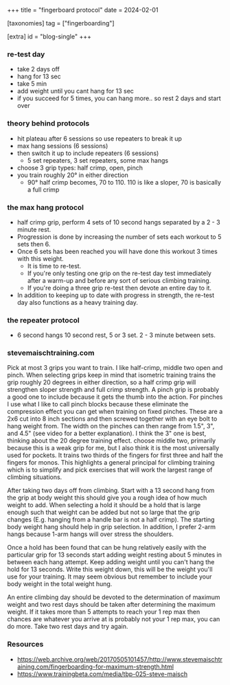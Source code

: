+++
title = "fingerboard protocol"
date = 2024-02-01

[taxonomies]
tag = ["fingerboarding"]

[extra]
id = "blog-single"
+++

### re-test day
- take 2 days off
- hang for 13 sec
- take 5 min
- add weight until you cant hang for 13 sec
- if you succeed for 5 times, you can hang more.. so rest 2 days and start over

### theory behind protocols
- hit plateau after 6 sessions so use repeaters to break it up
- max hang sessions (6 sessions)
- then switch it up to include repeaters (6 sessions)
  - 5 set repeaters, 3 set repeaters, some max hangs
- choose 3 grip types: half crimp, open, pinch
- you train roughly 20° in either direction
  - 90° half crimp becomes, 70 to 110. 110 is like a sloper, 70 is basically a full crimp

### the max hang protocol
- half crimp grip, perform 4 sets of 10 second hangs separated by a 2 - 3 minute rest.
- Progression is done by increasing the number of sets each workout to 5 sets then 6.
- Once 6 sets has been reached you will have done this workout 3 times with this weight.
  - It is time to re-test.
  - If you're only testing one grip on the re-test day test immediately after a warm-up and before any sort of serious climbing training.
  - If you're doing a three grip re-test then devote an entire day to it.
- In addition to keeping up to date with progress in strength, the re-test day also functions as a heavy training day.

### the repeater protocol
- 6 second hangs 10 second rest, 5 or 3 set. 2 - 3 minute between sets.

### stevemaischtraining.com
Pick at most 3 grips you want to train. I like half-crimp, middle two open and pinch. When selecting grips keep in mind that isometric training trains the grip roughly 20 degrees in either direction, so a half crimp grip will strengthen sloper strength and full crimp strength. A pinch grip is probably a good one to include because it gets the thumb into the action. For pinches I use what I like to call pinch blocks because these eliminate the compression effect you can get when training on fixed pinches. These are a 2x6 cut into 8 inch sections and then screwed together with an eye bolt to hang weight from. The width on the pinches can then range from 1.5", 3", and 4.5" (see video for a better explanation). I think the 3" one is best, thinking about the 20 degree training effect. choose middle two, primarily because this is a weak grip for me, but I also think it is the most universally used for pockets. It trains two thirds of the fingers for first three and half the fingers for monos. This highlights a general principal for climbing training which is to simplify and pick exercises that will work the largest range of climbing situations.

After taking two days off from climbing. Start with a 13 second hang from the grip at body weight this should give you a rough idea of how much weight to add. When selecting a hold it should be a hold that is large enough such that weight can be added but not so large that the grip changes (E.g. hanging from a handle bar is not a half crimp). The starting body weight hang should help in grip selection. In addition, I prefer 2-arm hangs because 1-arm hangs will over stress the shoulders.

Once a hold has been found that can be hung relatively easily with the particular grip for 13 seconds start adding weight resting about 5 minutes in between each hang attempt. Keep adding weight until you can't hang the hold for 13 seconds. Write this weight down, this will be the weight you'll use for your training. It may seem obvious but remember to include your body weight in the total weight hung.

An entire climbing day should be devoted to the determination of maximum weight and two rest days should be taken after determining the maximum weight. If it takes more than 5 attempts to reach your 1 rep max then chances are whatever you arrive at is probably not your 1 rep max, you can do more. Take two rest days and try again. 


### Resources
- https://web.archive.org/web/20170505101457/http://www.stevemaischtraining.com/fingerboarding-for-maximum-strength.html
- https://www.trainingbeta.com/media/tbp-025-steve-maisch
